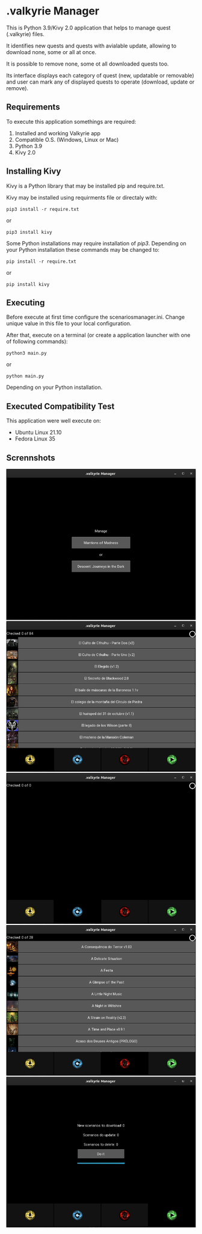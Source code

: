 # .valkyrie Manager

This is Python 3.9/Kivy 2.0 application that helps to manage quest (.valkyrie) files.

It identifies new quests and quests with avialable update, allowing to download none, some or all at once.

It is possible to remove none, some ot all downloaded quests too.

Its interface displays each category of quest (new, updatable or removable) and user can mark any of displayed quests to operate (download, update or remove).

## Requirements

To execute this application somethings are required:

1. Installed and working Valkyrie app
2. Compatible O.S. (Windows, Linux or Mac)
3. Python 3.9
4. Kivy 2.0

## Installing Kivy

Kivy is a Python library that may be installed pip and require.txt.

Kivy may be installed using requirments file or directaly with:

    pip3 install -r require.txt

or

    pip3 install kivy

Some Python installations may require installation of *pip3*. Depending on your Python installation these commands may be changed to:

    pip install -r require.txt

or

    pip install kivy

## Executing

Before execute at first time configure the scenariosmanager.ini. Change unique value in this file to your local configuration.

After that, execute on a terminal (or create a application launcher with one of following commands):

    python3 main.py

or

    python main.py

Depending on your Python installation.

## Executed Compatibility Test

This application were well execute on:

- Ubuntu Linux 21.10
- Fedora Linux 35

## Scrennshots

![Game Selection](resources/game_selection.png)
![New scenarios page](resources/new_scenarios.png)
![Updatable scenarios page](resources/update_scenarios.png)
![Removable scenarios page](resources/delete_scenarios.png)
![Excute page](resources/execute.png)
